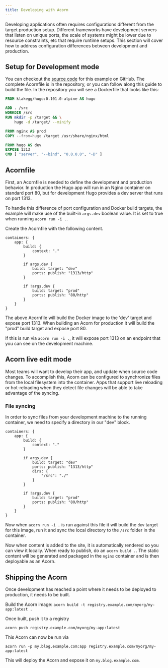 ```yaml
---
title: Developing with Acorn
---
```


Developing applications often requires configurations different from the target production setup. Different frameworks have development servers that listen on unique ports, the scale of systems might be lower due to resource constraints, etc that require runtime setups. This section will cover how to address configuration differences between development and production.

## Setup for Development mode

You can checkout the [source code](https://github.com/acorn-io/docs-examples) for this example on GitHub. The complete Acornfile is in the repository, or you can follow along this guide to build the file. In the repository you will see a Dockerfile that looks like this:

```dockerfile
FROM klakegg/hugo:0.101.0-alpine AS hugo

ADD . /src
WORKDIR /src
RUN mkdir -p /target && \
    hugo -d /target/ --minify

FROM nginx AS prod
COPY --from=hugo /target /usr/share/nginx/html

FROM hugo AS dev
EXPOSE 1313
CMD [ "server", "--bind", "0.0.0.0", "-D" ]
```

## Acornfile

First, an Acornfile is needed to define the development and production behavior. In production the Hugo app will run in an Nginx container on standard port 80, but for development Hugo provides a dev server that runs on port 1313.

To handle this difference of port configuration and Docker build targets, the example will make use of the built-in `args.dev` boolean value. It is set to true when running `acorn run -i .`.

Create the Acornfile with the following content.

```cue
containers: {
    app: {
        build: {
            context: "."
        }

        if args.dev {
            build: target: "dev"
            ports: publish: "1313/http"
        }
    
        if !args.dev {
            build: target: "prod"
            ports: publish: "80/http"
        }
    }
}
```

The above Acornfile will build the Docker image to the 'dev' target and expose port 1313. When building an Acorn for production it will build the "prod" build target and expose port 80.

If this is run via `acorn run -i .`, it will expose port 1313 on an endpoint that you can see on the development machine.

## Acorn live edit mode

Most teams will want to develop their app, and update when source code changes. To accomplish this, Acorn can be configured to synchronize files from the local filesystem into the container. Apps that support live reloading or hot-reloading when they detect file changes will be able to take advantage of the syncing.

### File syncing

In order to sync files from your development machine to the running container, we need to specify a directory in our "dev" block.

```cue
containers: {
    app: {
        build: {
            context: "."
        }

        if args.dev {
            build: target: "dev"
            ports: publish: "1313/http"
            dirs: {
                "/src": "./"
            }
        }
    
        if !args.dev {
            build: target: "prod"
            ports: publish: "80/http"
        }
    }
}
```

Now when `acorn run -i .` is run against this file it will build the `dev` target for this image, run it and sync the local directory to the `/src` folder in the container.

Now when content is added to the site, it is automatically rendered so you can view it locally. When ready to publish, do an `acorn build .`. The static content will be generated and packaged in the `nginx` container and is then deployable as an Acorn.

## Shipping the Acorn

Once development has reached a point where it needs to be deployed to production, it needs to be built.

Build the Acorn image:
`acorn build -t registry.example.com/myorg/my-app:latest .`

Once built, push it to a registry

`acorn push registry.example.com/myorg/my-app:latest`

This Acorn can now be run via

`acorn run -p my.blog.example.com:app registry.example.com/myorg/my-app:latest`

This will deploy the Acorn and expose it on `my.blog.example.com`.
